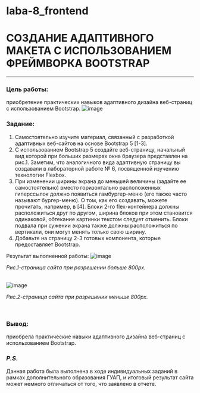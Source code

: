 # laba-8_frontend
# СОЗДАНИЕ АДАПТИВНОГО МАКЕТА С ИСПОЛЬЗОВАНИЕМ ФРЕЙМВОРКА BOOTSTRAP
_____
### Цель работы: 
приобретение практических навыков адаптивного дизайна веб-страниц с использованием Bootstrap.
![image](https://github.com/meesgloot/laba-8_frontend/assets/118816204/735febe2-130f-457a-9117-873b2e1a5383)
### Задание:
1. Самостоятельно изучите материал, связанный с разработкой адаптивных веб-сайтов на основе Bootstrap 5 [1-3].
2. С использованием Bootstrap 5 создайте веб-страницу, начальный вид которой при больших размерах окна браузера представлен на рис.1. Заметим, что аналогичного вида адаптивную страницу вы создавали в лабораторной работе № 6, посвященной изучению технологии Flexbox.
3. При изменении ширины экрана до меньшей величины (задайте ее самостоятельно) вместо горизонтально расположенных гиперссылок должно появиться гамбургер-меню (его также часто называют бургер-меню). О том, как его создавать, можете прочитать, например, в [4]. Блоки 2-го flex-контейнера должны расположиться друг по другом, ширина блоков при этом становится одинаковой, обтекание картинки текстом следует отменить. Блоки подвала при сужении экрана также должны расположиться по вертикали, они могут менять только свою ширину.
4. Добавьте на страницу 2-3 готовых компонента, которые предоставляет Bootstrap.

Результат выполненной работы:
![image](https://github.com/meesgloot/laba-8_frontend/assets/118816204/f5624f4b-a5d6-4559-8b0f-63ce2c902211)
*<p>Рис.1-страница сайта при разрешении больше 800рх.</p>*
<br>
![image](https://github.com/meesgloot/laba-8_frontend/assets/118816204/6549bfd5-453b-4226-9f90-e933708dad8a)
*<p>Рис.2-страница сайта при разрешении меньше 800рх.</p>*
<br>
### Вывод:
приобрела практические навыки адаптивного дизайна веб-страниц с использованием Bootstrap.
### *P.S.*
Данная работа была выполнена в ходе индивидуальных заданий в рамках дополнительного образования ГУАП, и итоговый результат сайта может немного отличаться от того, что заявлено в отчете.
